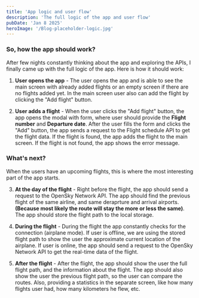 ```yaml
---
title: 'App logic and user flow'
description: 'The full logic of the app and user flow'
pubDate: 'Jan 8 2025'
heroImage: '/Blog-placeholder-logic.jpg'
---
```


### So, how the app should work?
After few nights constantly thinking about the app and exploring the APIs, I finally came up with the full logic of the app. Here is how it should work:

1. **User opens the app** - The user opens the app and is able to see the main screen with already added flights or an empty screen if there are no flights added yet. In the main screen user also can add the flight by clicking the "Add flight" button.

2. **User adds a flight** - When the user clicks the "Add flight" button, the app opens the modal with form, where user should provide the **Flight number** and **Departure date**. After the user fills the form and clicks the "Add" button, the app sends a request to the Flight schedule API to get the flight data. If the flight is found, the app adds the flight to the main screen. If the flight is not found, the app shows the error message.

### What's next?

When the users have an upcoming flights, this is where the most interesting part of the app starts.

3. **At the day of the flight** - Right before the flight, the app should send a request to the OpenSky Network API. The app should find the previous flight of the same airline, and same deraprture and arrival airports. **(Because most likely the route will stay the more or less the same)**. The app should store the flight path to the local storage.

4. **During the flight** - During the flight  the app constantly checks for the connection (airplane mode). If user is offline, we are using the stored flight path to show the user the approximate current location of the airplane. If user is online, the app should send a request to the OpenSky Network API to get the real-time data of the flight.

5. **After the flight** - After the flight, the app should show the user the full flight path, and the information about the flight. The app should also show the user the previous flight path, so the user can compare the routes. Also, providing a statistics in the separate screen, like how many flights user had, how many kilometers he flew, etc.